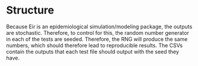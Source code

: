# Structure

Because Eir is an epidemiological simulation/modeling package, the outputs are stochastic. Therefore, to control for this, the random number generator in each of the tests are seeded. Therefore, the RNG will produce the same numbers, which should therefore lead to reproducible results. The CSVs contain the outputs that each test file should output with the seed they have. 

